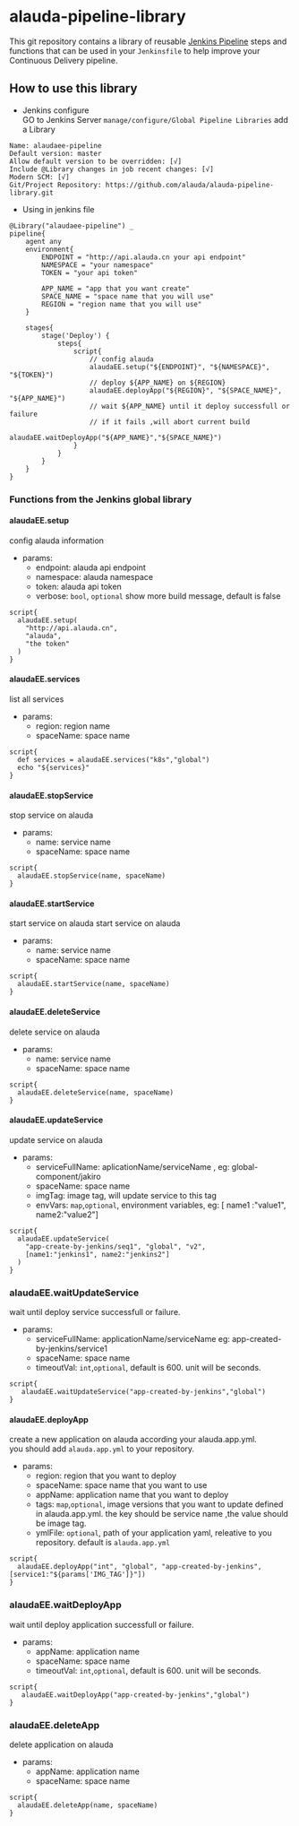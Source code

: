 # alauda-pipeline-library

This git repository contains a library of reusable [Jenkins Pipeline](https://jenkins.io/doc/book/pipeline/) steps and functions that can be used in your `Jenkinsfile` to help improve your Continuous Delivery pipeline.

## How to use this library
- Jenkins configure  
GO to Jenkins Server `manage/configure/Global Pipeline Libraries` add a Library
```
Name: alaudaee-pipeline
Default version: master
Allow default version to be overridden: [√]
Include @Library changes in job recent changes: [√]
Modern SCM: [√]
Git/Project Repository: https://github.com/alauda/alauda-pipeline-library.git
```
- Using in jenkins file
```
@Library("alaudaee-pipeline") _
pipeline{
    agent any
    environment{
        ENDPOINT = "http://api.alauda.cn your api endpoint"
        NAMESPACE = "your namespace"
        TOKEN = "your api token"

        APP_NAME = "app that you want create"
        SPACE_NAME = "space name that you will use"
        REGION = "region name that you will use"
    }
    
    stages{
        stage('Deploy') {
            steps{
                script{
                    // config alauda
                    alaudaEE.setup("${ENDPOINT}", "${NAMESPACE}", "${TOKEN}")
                    // deploy ${APP_NAME} on ${REGION}
                    alaudaEE.deployApp("${REGION}", "${SPACE_NAME}", "${APP_NAME}")
                    // wait ${APP_NAME} until it deploy successfull or failure
                    // if it fails ,will abort current build
                    alaudaEE.waitDeployApp("${APP_NAME}","${SPACE_NAME}")
                }
            }
        }
    }
}
```

### Functions from the Jenkins global library
#### alaudaEE.setup
config alauda information
- params:
  - endpoint: alauda api endpoint
  - namespace: alauda namespace
  - token: alauda api token
  - verbose: `bool`, `optional` show more build message, default is false

```
script{
  alaudaEE.setup(
    "http://api.alauda.cn",
    "alauda",
    "the token"
  )
}
```
#### alaudaEE.services
list all services
- params:
  - region: region name
  - spaceName: space name
```
script{
  def services = alaudaEE.services("k8s","global")
  echo "${services}"
}
```

#### alaudaEE.stopService
stop service on alauda
- params:
  - name: service name
  - spaceName: space name
```
script{
  alaudaEE.stopService(name, spaceName)
}
```

#### alaudaEE.startService
start service on alauda
start service on alauda
- params:
  - name: service name
  - spaceName: space name
```
script{
  alaudaEE.startService(name, spaceName)
}
```


#### alaudaEE.deleteService
delete service on alauda
- params:
  - name: service name
  - spaceName: space name
```
script{
  alaudaEE.deleteService(name, spaceName)
}
```

#### alaudaEE.updateService
update service on alauda
- params:
  - serviceFullName: aplicationName/serviceName , eg: global-component/jakiro
  - spaceName: space name
  - imgTag: image tag, will update service to this tag
  - envVars: `map`,`optional`, environment variables, eg: [ name1 :"value1", name2:"value2"]
```
script{
  alaudaEE.updateService(
    "app-create-by-jenkins/seq1", "global", "v2", 
    [name1:"jenkins1", name2:"jenkins2"]
  )
}
```

### alaudaEE.waitUpdateService
wait until deploy service successfull or failure.
- params: 
  - serviceFullName: applicationName/serviceName eg: app-created-by-jenkins/service1
  - spaceName: space name
  - timeoutVal: `int`,`optional`, default is 600. unit will be seconds.
```
script{
   alaudaEE.waitUpdateService("app-created-by-jenkins","global")
}
```

#### alaudaEE.deployApp
create a new application on alauda according your alauda.app.yml.  
you should add `alauda.app.yml` to your repository.  
- params:
  - region: region that you want to deploy
  - spaceName: space name that you want to use
  - appName: application name that you want to deploy
  - tags: `map`,`optional`, image versions that you want to update defined in alauda.app.yml. the key should be service name ,the value should be image tag.
  - ymlFile: `optional`, path of your application yaml, releative to you repository. default is `alauda.app.yml`

```
script{
  alaudaEE.deployApp("int", "global", "app-created-by-jenkins", [service1:"${params['IMG_TAG']}"])
}

```

### alaudaEE.waitDeployApp
wait until deploy application successfull or failure.
- params: 
  - appName: application name
  - spaceName: space name
  - timeoutVal: `int`,`optional`, default is 600. unit will be seconds.
```
script{
   alaudaEE.waitDeployApp("app-created-by-jenkins","global")
}
```

### alaudaEE.deleteApp
delete application on alauda
- params:
  - appName: application name
  - spaceName: space name
```
script{
  alaudaEE.deleteApp(name, spaceName)
}





